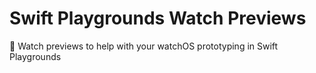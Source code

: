 # Swift Playgrounds Watch Previews

 Watch previews to help with your watchOS prototyping in Swift Playgrounds

